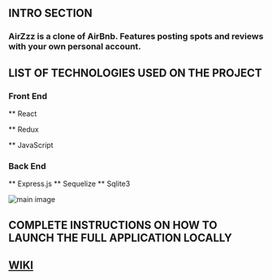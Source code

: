 ## INTRO SECTION
### AirZzz is a clone of AirBnb. Features posting spots and reviews with your own personal account.

## LIST OF TECHNOLOGIES USED ON THE PROJECT
### Front End
** React

** Redux

** JavaScript

### Back End
** Express.js
** Sequelize
** Sqlite3


![main image](https://user-images.githubusercontent.com/107524318/197409096-0f4faf69-665e-4ca0-8b50-9cec82109766.png)

## COMPLETE INSTRUCTIONS ON HOW TO LAUNCH THE FULL APPLICATION LOCALLY

## [WIKI](https://github.com/calvintzeng96/TEST/wiki)
